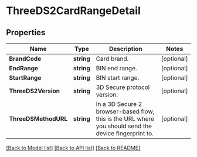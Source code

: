 # ThreeDS2CardRangeDetail

## Properties

Name | Type | Description | Notes
------------ | ------------- | ------------- | -------------
**BrandCode** | **string** | Card brand. | [optional] 
**EndRange** | **string** | BIN end range. | [optional] 
**StartRange** | **string** | BIN start range. | [optional] 
**ThreeDS2Version** | **string** | 3D Secure protocol version. | [optional] 
**ThreeDSMethodURL** | **string** | In a 3D Secure 2 browser-based flow, this is the URL where you should send the device fingerprint to. | [optional] 

[[Back to Model list]](../README.md#documentation-for-models) [[Back to API list]](../README.md#documentation-for-api-endpoints) [[Back to README]](../README.md)


